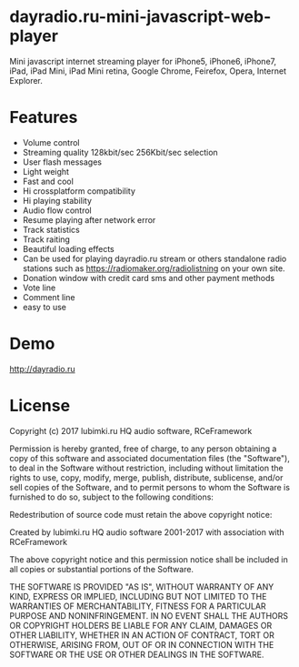 # dayradio.ru-mini-javascript-web-player
Mini javascript internet streaming player for iPhone5, iPhone6, iPhone7, iPad, iPad Mini, iPad Mini retina, Google Chrome, Feirefox, Opera, Internet Explorer.

# Features 
+ Volume control
+ Streaming quality 128kbit/sec 256Kbit/sec selection
+ User flash messages
+ Light weight
+ Fast and cool
+ Hi crossplatform compatibility
+ Hi playing stability
+ Audio flow control
+ Resume playing after network error
+ Track statistics
+ Track raiting
+ Beautiful loading effects
+ Can be used for playing dayradio.ru stream or others standalone radio stations such as https://radiomaker.org/radiolistning on your own site.
+ Donation window with credit card sms and other payment methods
+ Vote line
+ Comment line
+ easy to use

# Demo
http://dayradio.ru

# License 
Copyright (c) 2017 lubimki.ru HQ audio software, RCeFramework

Permission is hereby granted, free of charge, to any person obtaining a copy
of this software and associated documentation files (the "Software"), to deal
in the Software without restriction, including without limitation the rights
to use, copy, modify, merge, publish, distribute, sublicense, and/or sell
copies of the Software, and to permit persons to whom the Software is
furnished to do so, subject to the following conditions:

Redestribution of source code must retain the above copyright notice:

Created by lubimki.ru HQ audio software 2001-2017 with association with RCeFramework

The above copyright notice and this permission notice shall be included in all
copies or substantial portions of the Software.

THE SOFTWARE IS PROVIDED "AS IS", WITHOUT WARRANTY OF ANY KIND, EXPRESS OR
IMPLIED, INCLUDING BUT NOT LIMITED TO THE WARRANTIES OF MERCHANTABILITY,
FITNESS FOR A PARTICULAR PURPOSE AND NONINFRINGEMENT. IN NO EVENT SHALL THE
AUTHORS OR COPYRIGHT HOLDERS BE LIABLE FOR ANY CLAIM, DAMAGES OR OTHER
LIABILITY, WHETHER IN AN ACTION OF CONTRACT, TORT OR OTHERWISE, ARISING FROM,
OUT OF OR IN CONNECTION WITH THE SOFTWARE OR THE USE OR OTHER DEALINGS IN THE
SOFTWARE.
